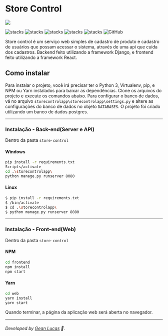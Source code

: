 <h1>Store Control</h1>

![](https://i.ibb.co/m8G5cRm/ezgif-com-resize.gif)

![stacks](https://img.shields.io/badge/Django-v3.0.8-brightgreen) ![stacks](https://img.shields.io/badge/djangorestframework-v3.11.0-brightgreen) ![stacks](https://img.shields.io/badge/ReactJS-v16.13.1-brightgreen) ![stacks](https://img.shields.io/badge/Stack-Python-blue) ![stacks](https://img.shields.io/badge/Stack-Typescript-blue) ![GitHub](https://img.shields.io/github/license/legeannd/store-control)


Store control é um serviço web simples de cadastro de produto e cadastro de usuários que possam acessar o sistema, através de uma api que cuida dos cadastros. Backend feito utilizando a framework Django, e frontend feito utilizando a framework React. 

## Como instalar
Para instalar o projeto, você irá precisar ter o Python 3, Virtualenv, pip, e NPM ou Yarn instalados para baixar as dependências. Clone os arquivos do projeto e execute os comandos abaixo.
Para configurar o banco de dados, vá no arquivo `storecontrolapp\storecontrolapp\settings.py` e altere as configurações do banco de dados no objeto `DATABASES`. O projeto foi criado utilizando um banco de dados postgres.

---

### Instalação - Back-end(Server e API)
Dentro da pasta `store-control`

#### Windows
```bash
pip install -r requirements.txt
Scripts/activate
cd .\storecontrolapp\
python manage.py runserver 8080
```

#### Linux
```bash
$ pip install -r requirements.txt
$ /bin/activate
$ cd .\storecontrolapp\
$ python manage.py runserver 8080
```
---

### Instalação - Front-end(Web)
Dentro da pasta `store-control`

#### NPM
```bash
cd frontend
npm install
npm start
```

#### Yarn
```bash
cd web
yarn install
yarn start
```

Quando terminar, a página da aplicação web será aberta no navegador.

---
###### Developed by [Gean Lucas](https://www.linkedin.com/in/geanlucaas/) :rocket:.